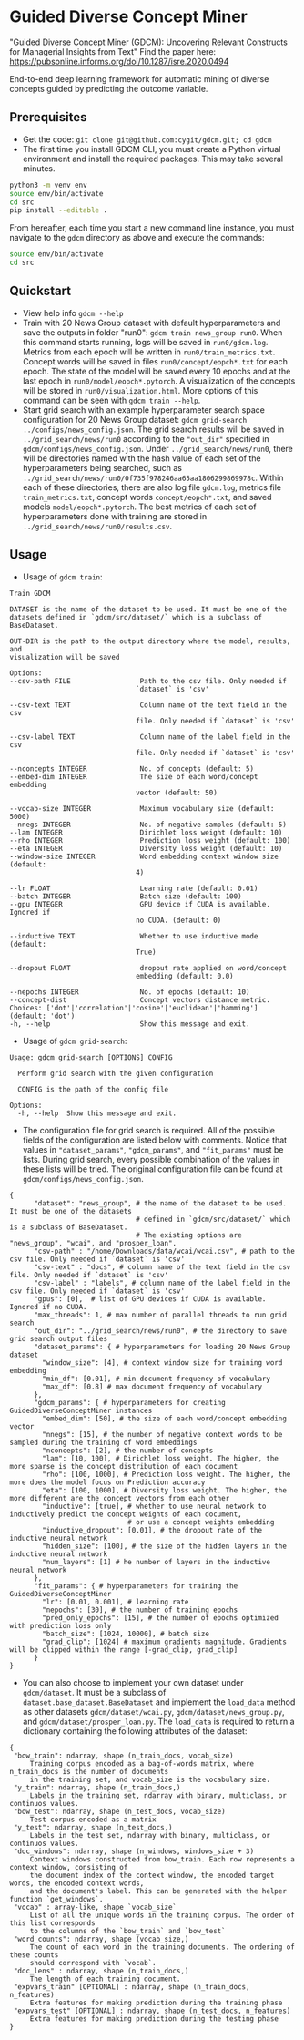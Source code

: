 # Guided Diverse Concept Miner 
"Guided Diverse Concept Miner (GDCM): Uncovering Relevant Constructs for Managerial Insights from Text"
Find the paper here: https://pubsonline.informs.org/doi/10.1287/isre.2020.0494

End-to-end deep learning framework for automatic mining of diverse concepts guided by predicting the outcome variable.

## Prerequisites

   * Get the code: `git clone git@github.com:cygit/gdcm.git; cd gdcm`
   * The first time you install GDCM CLI, you must create a Python virtual environment and install the required packages. This may take several minutes.
```bash
python3 -m venv env
source env/bin/activate
cd src
pip install --editable .
```

From hereafter, each time you start a new command line instance, you must navigate to the `gdcm` directory as above and execute the commands:

```bash 
source env/bin/activate
cd src
```

## Quickstart
   * View help info `gdcm --help`
   * Train with 20 News Group dataset with default hyperparameters and save the outputs in folder "run0":
    `gdcm train news_group run0`. When this command starts running, logs will be saved in `run0/gdcm.log`.
   Metrics from each epoch will be written in `run0/train_metrics.txt`. Concept words will be saved in files
    `run0/concept/eopch*.txt` for each epoch. The state of the model will be saved every 10 epochs and at the last
     epoch in `run0/model/eopch*.pytorch`. A visualization of the concepts will be stored in `run0/visualization.html`.
   More options of this command can be seen with `gdcm train --help`. 
   * Start grid search with an example hyperparameter search space configuration for 20 News Group dataset: 
   `gdcm grid-search ../configs/news_config.json`. The grid search results will be saved in `../grid_search/news/run0`
   according to the `"out_dir"` specified in `gdcm/configs/news_config.json`. Under `../grid_search/news/run0`, 
   there will be directories named with the hash value of each set of the hyperparameters being searched, such as 
   `../grid_search/news/run0/0f735f978246aa65aa1806299869978c`. Within each of these directories, there are also log
   file `gdcm.log`, metrics file `train_metrics.txt`, concept words `concept/eopch*.txt`, and saved models 
   `model/eopch*.pytorch`. The best metrics of each set of hyperparameters done with training are stored in
    `../grid_search/news/run0/results.csv`.

## Usage
   * Usage of `gdcm train`:
   ```text
  Train GDCM

  DATASET is the name of the dataset to be used. It must be one of the
  datasets defined in `gdcm/src/dataset/` which is a subclass of BaseDataset.

  OUT-DIR is the path to the output directory where the model, results, and
  visualization will be saved

Options:
  --csv-path FILE                 Path to the csv file. Only needed if
                                  `dataset` is 'csv'

  --csv-text TEXT                 Column name of the text field in the csv
                                  file. Only needed if `dataset` is 'csv'

  --csv-label TEXT                Column name of the label field in the csv
                                  file. Only needed if `dataset` is 'csv'

  --nconcepts INTEGER             No. of concepts (default: 5)
  --embed-dim INTEGER             The size of each word/concept embedding
                                  vector (default: 50)

  --vocab-size INTEGER            Maximum vocabulary size (default: 5000)
  --nnegs INTEGER                 No. of negative samples (default: 5)
  --lam INTEGER                   Dirichlet loss weight (default: 10)
  --rho INTEGER                   Prediction loss weight (default: 100)
  --eta INTEGER                   Diversity loss weight (default: 10)
  --window-size INTEGER           Word embedding context window size (default:
                                  4)

  --lr FLOAT                      Learning rate (default: 0.01)
  --batch INTEGER                 Batch size (default: 100)
  --gpu INTEGER                   GPU device if CUDA is available. Ignored if
                                  no CUDA. (default: 0)

  --inductive TEXT                Whether to use inductive mode (default:
                                  True)

  --dropout FLOAT                 dropout rate applied on word/concept
                                  embedding (default: 0.0)

  --nepochs INTEGER               No. of epochs (default: 10)
  --concept-dist                  Concept vectors distance metric. Choices: ['dot'|'correlation'|'cosine'|'euclidean'|'hamming'] (default: 'dot')
  -h, --help                      Show this message and exit.
```
   * Usage of `gdcm grid-search`:
```
Usage: gdcm grid-search [OPTIONS] CONFIG

  Perform grid search with the given configuration

  CONFIG is the path of the config file

Options:
  -h, --help  Show this message and exit.
```
   * The configuration file for grid search is required. All of the possible fields of the configuration are 
   listed below with comments. Notice that values in `"dataset_params"`, `"gdcm_params"`, and `"fit_params"` must be 
   lists. During grid search, every possible combination of the values in these lists will be tried. The original 
   configuration file can be found at `gdcm/configs/news_config.json`.
```
{
      "dataset": "news_group", # the name of the dataset to be used. It must be one of the datasets 
                               # defined in `gdcm/src/dataset/` which is a subclass of BaseDataset. 
                               # The existing options are "news_group", "wcai", and "prosper_loan".
      "csv-path" : "/home/Downloads/data/wcai/wcai.csv", # path to the csv file. Only needed if `dataset` is 'csv'
      "csv-text" : "docs", # column name of the text field in the csv file. Only needed if `dataset` is 'csv'
      "csv-label" : "labels", # column name of the label field in the csv file. Only needed if `dataset` is 'csv'
      "gpus": [0],  # list of GPU devices if CUDA is available. Ignored if no CUDA.
      "max_threads": 1, # max number of parallel threads to run grid search
      "out_dir": "../grid_search/news/run0", # the directory to save grid search output files
      "dataset_params": { # hyperparameters for loading 20 News Group dataset
        "window_size": [4], # context window size for training word embedding
        "min_df": [0.01], # min document frequency of vocabulary
        "max_df": [0.8] # max document frequency of vocabulary
      },
      "gdcm_params": { # hyperparameters for creating GuidedDiverseConceptMiner instances
        "embed_dim": [50], # the size of each word/concept embedding vector
        "nnegs": [15], # the number of negative context words to be sampled during the training of word embeddings
        "nconcepts": [2], # the number of concepts
        "lam": [10, 100], # Dirichlet loss weight. The higher, the more sparse is the concept distribution of each document 
        "rho": [100, 1000], # Prediction loss weight. The higher, the more does the model focus on Prediction accuracy
        "eta": [100, 1000], # Diversity loss weight. The higher, the more different are the concept vectors from each other
        "inductive": [true], # whether to use neural network to inductively predict the concept weights of each document,
                             # or use a concept weights embedding
        "inductive_dropout": [0.01], # the dropout rate of the inductive neural network
        "hidden_size": [100], # the size of the hidden layers in the inductive neural network
        "num_layers": [1] # he number of layers in the inductive neural network
      },
      "fit_params": { # hyperparameters for training the GuidedDiverseConceptMiner
        "lr": [0.01, 0.001], # learning rate
        "nepochs": [30], # the number of training epochs
        "pred_only_epochs": [15], # the number of epochs optimized with prediction loss only
        "batch_size": [1024, 10000], # batch size
        "grad_clip": [1024] # maximum gradients magnitude. Gradients will be clipped within the range [-grad_clip, grad_clip]
      }
}
```
   * You can also choose to implement your own dataset under `gdcm/dataset`. It must be a subclass of 
   `dataset.base_dataset.BaseDataset` and implement the `load_data` method as other datasets `gdcm/dataset/wcai.py`, 
   `gdcm/dataset/news_group.py`, and `gdcm/dataset/prosper_loan.py`. The `load_data` is required to return 
   a dictionary containing the following attributes of the dataset:
   ```
{
    "bow_train": ndarray, shape (n_train_docs, vocab_size)
        Training corpus encoded as a bag-of-words matrix, where n_train_docs is the number of documents
        in the training set, and vocab_size is the vocabulary size.
    "y_train": ndarray, shape (n_train_docs,)
        Labels in the training set, ndarray with binary, multiclass, or continuos values.
    "bow_test": ndarray, shape (n_test_docs, vocab_size)
        Test corpus encoded as a matrix
    "y_test": ndarray, shape (n_test_docs,)
        Labels in the test set, ndarray with binary, multiclass, or continuos values.
    "doc_windows": ndarray, shape (n_windows, windows_size + 3)
        Context windows constructed from bow_train. Each row represents a context window, consisting of
        the document index of the context window, the encoded target words, the encoded context words,
        and the document's label. This can be generated with the helper function `get_windows`.
    "vocab" : array-like, shape `vocab_size`
        List of all the unique words in the training corpus. The order of this list corresponds
        to the columns of the `bow_train` and `bow_test`
    "word_counts": ndarray, shape (vocab_size,)
        The count of each word in the training documents. The ordering of these counts
        should correspond with `vocab`.
    "doc_lens" : ndarray, shape (n_train_docs,)
        The length of each training document.
    "expvars_train" [OPTIONAL] : ndarray, shape (n_train_docs, n_features)
        Extra features for making prediction during the training phase
    "expvars_test" [OPTIONAL] : ndarray, shape (n_test_docs, n_features)
        Extra features for making prediction during the testing phase
}
```
